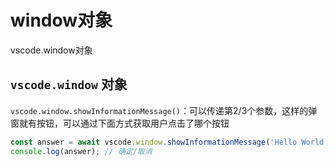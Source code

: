# window对象

vscode.window对象

##  `vscode.window` 对象

`vscode.window.showInformationMessage()`：可以传递第2/3个参数，这样的弹窗就有按钮，可以通过下面方式获取用户点击了哪个按钮

```ts
const answer = await vscode.window.showInformationMessage('Hello World from VSTodo!', '确定', '取消');
console.log(answer); // 确定/取消
```
